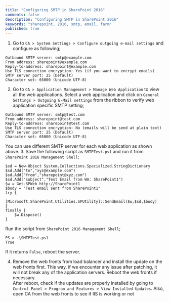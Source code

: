 ```yaml
---
title: "Configuring SMTP in SharePoint 2016"
comments: false
description: "Configuring SMTP in SharePoint 2016"
keywords: "sharepoint, 2016, smtp, email, farm"
published: true
---
```

1. Go to `CA > System Settings > Configure outgoing e-mail settings` and configure as following;  
```
Outbound SMTP server: smtp@example.com
From address: sharepoint@example.com
Reply-to-address: sharepoint@example.com
Use TLS connection encryption: Yes (if you want to encrypt emails)
SMTP server port: 25 (Default)
Character set: 65000 (Unicode UTF-8)
```

2. Go to `CA > Application Management > Manage Web Application` to view all the web applications. Select a web application and click on `General Settings > Outgoing E-Mail settings` from the ribbon to verify web application specific SMTP setting;  
```
Outbound SMTP server: smtp@test.com
From address: sharepoint@test.com
Reply-to-address: sharepoint@test.com
Use TLS connection encryption: No (emails will be send at plain text)
SMTP server port: 25 (Default)
Character set: 65000 (Unicode UTF-8)
```
You can use different SMTP server for each web application as shown above. 
3. Save the following script as `SMTPTest.ps1` and run it from `SharePoint 2016 Management Shell`;  
```
$sd = New-Object System.Collections.Specialized.StringDictionary
$sd.Add("to","xyz@example.com")
$sd.Add("from","sharepoint@xyz.com")
$sd.Add("subject","Test Email from WA: SharePoint1")
$w = Get-SPWeb http://SharePoint1
$body = "Test email sent from SharePoint1"
try {
    [Microsoft.SharePoint.Utilities.SPUtility]::SendEmail($w,$sd,$body)
}
finally {
    $w.Dispose()
}
```  
Run the script from `SharePoint 2016 Management Shell`;
```
PS > .\SMTPTest.ps1
True
```
If it returns `False`, reboot the server. 

4. Remove the web fronts from load balancer and install the update on the web fronts first. This way, if we encounter any issue after patching, it will not break any of the application servers. Reboot the web fronts if necessary.  
After reboot, check if the updates are properly installed by going to `Control Panel > Program and Features > View Installed Updates`. Also, open CA from the web fronts to see if IIS is working or not
